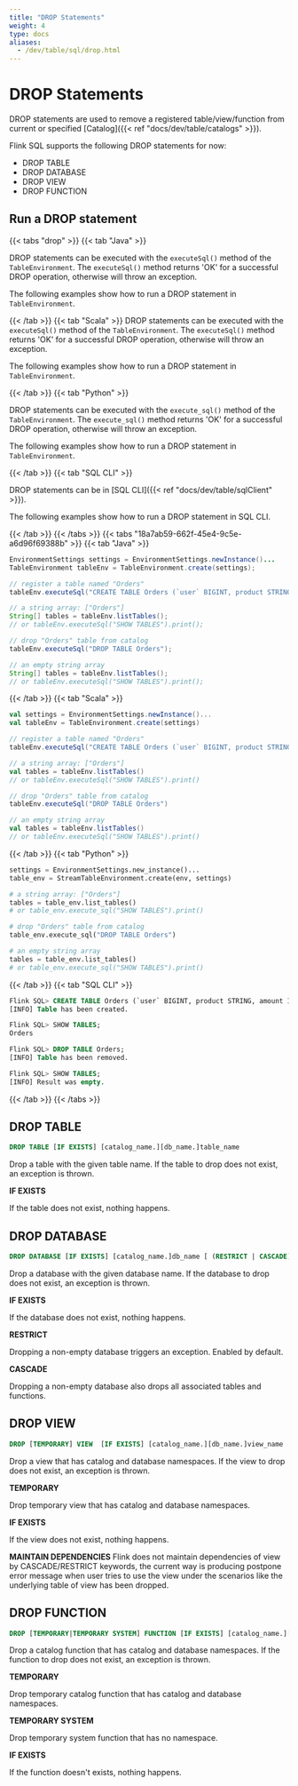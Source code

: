 ```yaml
---
title: "DROP Statements"
weight: 4
type: docs
aliases:
  - /dev/table/sql/drop.html
---
```

<!--
Licensed to the Apache Software Foundation (ASF) under one
or more contributor license agreements.  See the NOTICE file
distributed with this work for additional information
regarding copyright ownership.  The ASF licenses this file
to you under the Apache License, Version 2.0 (the
"License"); you may not use this file except in compliance
with the License.  You may obtain a copy of the License at

  http://www.apache.org/licenses/LICENSE-2.0

Unless required by applicable law or agreed to in writing,
software distributed under the License is distributed on an
"AS IS" BASIS, WITHOUT WARRANTIES OR CONDITIONS OF ANY
KIND, either express or implied.  See the License for the
specific language governing permissions and limitations
under the License.
-->

# DROP Statements

DROP statements are used to remove a registered table/view/function from current or specified [Catalog]({{< ref "docs/dev/table/catalogs" >}}).

Flink SQL supports the following DROP statements for now:

- DROP TABLE
- DROP DATABASE
- DROP VIEW
- DROP FUNCTION

## Run a DROP statement

{{< tabs "drop" >}}
{{< tab "Java" >}}

DROP statements can be executed with the `executeSql()` method of the `TableEnvironment`. The `executeSql()` method returns 'OK' for a successful DROP operation, otherwise will throw an exception.

The following examples show how to run a DROP statement in `TableEnvironment`.

{{< /tab >}}
{{< tab "Scala" >}}
DROP statements can be executed with the `executeSql()` method of the `TableEnvironment`. The `executeSql()` method returns 'OK' for a successful DROP operation, otherwise will throw an exception.

The following examples show how to run a DROP statement in `TableEnvironment`.

{{< /tab >}}
{{< tab "Python" >}}

DROP statements can be executed with the `execute_sql()` method of the `TableEnvironment`. The `execute_sql()` method returns 'OK' for a successful DROP operation, otherwise will throw an exception.

The following examples show how to run a DROP statement in `TableEnvironment`.

{{< /tab >}}
{{< tab "SQL CLI" >}}

DROP statements can be in [SQL CLI]({{< ref "docs/dev/table/sqlClient" >}}).

The following examples show how to run a DROP statement in SQL CLI.

{{< /tab >}}
{{< /tabs >}}
{{< tabs "18a7ab59-662f-45e4-9c5e-a6d96f69388b" >}}
{{< tab "Java" >}}
```java
EnvironmentSettings settings = EnvironmentSettings.newInstance()...
TableEnvironment tableEnv = TableEnvironment.create(settings);

// register a table named "Orders"
tableEnv.executeSql("CREATE TABLE Orders (`user` BIGINT, product STRING, amount INT) WITH (...)");

// a string array: ["Orders"]
String[] tables = tableEnv.listTables();
// or tableEnv.executeSql("SHOW TABLES").print();

// drop "Orders" table from catalog
tableEnv.executeSql("DROP TABLE Orders");

// an empty string array
String[] tables = tableEnv.listTables();
// or tableEnv.executeSql("SHOW TABLES").print();
```
{{< /tab >}}
{{< tab "Scala" >}}
```scala
val settings = EnvironmentSettings.newInstance()...
val tableEnv = TableEnvironment.create(settings)

// register a table named "Orders"
tableEnv.executeSql("CREATE TABLE Orders (`user` BIGINT, product STRING, amount INT) WITH (...)")

// a string array: ["Orders"]
val tables = tableEnv.listTables()
// or tableEnv.executeSql("SHOW TABLES").print()

// drop "Orders" table from catalog
tableEnv.executeSql("DROP TABLE Orders")

// an empty string array
val tables = tableEnv.listTables()
// or tableEnv.executeSql("SHOW TABLES").print()
```
{{< /tab >}}
{{< tab "Python" >}}
```python
settings = EnvironmentSettings.new_instance()...
table_env = StreamTableEnvironment.create(env, settings)

# a string array: ["Orders"]
tables = table_env.list_tables()
# or table_env.execute_sql("SHOW TABLES").print()

# drop "Orders" table from catalog
table_env.execute_sql("DROP TABLE Orders")

# an empty string array
tables = table_env.list_tables()
# or table_env.execute_sql("SHOW TABLES").print()
```
{{< /tab >}}
{{< tab "SQL CLI" >}}
```sql
Flink SQL> CREATE TABLE Orders (`user` BIGINT, product STRING, amount INT) WITH (...);
[INFO] Table has been created.

Flink SQL> SHOW TABLES;
Orders

Flink SQL> DROP TABLE Orders;
[INFO] Table has been removed.

Flink SQL> SHOW TABLES;
[INFO] Result was empty.
```
{{< /tab >}}
{{< /tabs >}}

## DROP TABLE

```sql
DROP TABLE [IF EXISTS] [catalog_name.][db_name.]table_name
```

Drop a table with the given table name. If the table to drop does not exist, an exception is thrown.

**IF EXISTS**

If the table does not exist, nothing happens.

## DROP DATABASE

```sql
DROP DATABASE [IF EXISTS] [catalog_name.]db_name [ (RESTRICT | CASCADE) ]
```

Drop a database with the given database name. If the database to drop does not exist, an exception is thrown.

**IF EXISTS**

If the database does not exist, nothing happens.

**RESTRICT**

Dropping a non-empty database triggers an exception. Enabled by default.

**CASCADE**

Dropping a non-empty database also drops all associated tables and functions.

## DROP VIEW

```sql
DROP [TEMPORARY] VIEW  [IF EXISTS] [catalog_name.][db_name.]view_name
```

Drop a view that has catalog and database namespaces. If the view to drop does not exist, an exception is thrown.

**TEMPORARY**

Drop temporary view that has catalog and database namespaces.

**IF EXISTS**

If the view does not exist, nothing happens.

**MAINTAIN DEPENDENCIES**
Flink does not maintain dependencies of view by CASCADE/RESTRICT keywords, the current way is producing postpone error message when user tries to use the view under the scenarios like the underlying table of view has been dropped.

## DROP FUNCTION

```sql
DROP [TEMPORARY|TEMPORARY SYSTEM] FUNCTION [IF EXISTS] [catalog_name.][db_name.]function_name;
```

Drop a catalog function that has catalog and database namespaces. If the function to drop does not exist, an exception is thrown.

**TEMPORARY**

Drop temporary catalog function that has catalog and database namespaces.

**TEMPORARY SYSTEM**

Drop temporary system function that has no namespace.

**IF EXISTS**

If the function doesn't exists, nothing happens.
